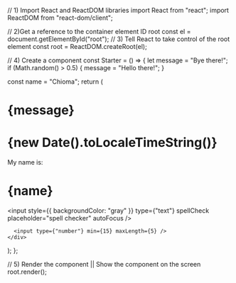 // 1) Import React and ReactDOM libraries
import React from "react";
import ReactDOM from "react-dom/client";

// 2)Get a reference to the container element ID root
 const el = document.getElementById("root");
// 3) Tell React to take control of the root element
 const root = ReactDOM.createRoot(el);

// 4) Create a component
const Starter = () => {
  let message = "Bye there!";
  if (Math.random() > 0.5) {
    message = "Hello there!";
  }

  const name = "Chioma";
  return (
    <div>
      <h1>{message}</h1>
      <h1>{new Date().toLocaleTimeString()}</h1>
      <div>
        My name is:<h1>{name}</h1>
      </div>
      <input
        style={{ backgroundColor: "gray" }}
        type={"text"}
        spellCheck
        placeholder="spell checker"
        autoFocus
      />

      <input type={"number"} min={15} maxLength={5} />
    </div>
  );
};

// 5) Render the component || Show the component on the screen
root.render(<Starter/>);
